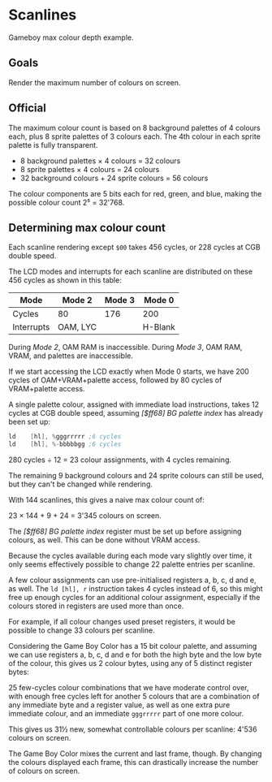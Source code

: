 # Scanlines

Gameboy max colour depth example.

## Goals

Render the maximum number of colours on screen.

## Official

The maximum colour count is based on 8 background palettes of 4 colours each,
plus 8 sprite palettes of 3 colours each. The 4th colour in each sprite palette
is fully transparent.

* 8 background palettes × 4 colours = 32 colours
* 8 sprite palettes × 4 colours = 24 colours
* 32 background colours + 24 sprite colours = 56 colours

The colour components are 5 bits each for red, green, and blue, making the
possible colour count 2⁵ = 32'768.

## Determining max colour count

Each scanline rendering except `$00` takes 456 cycles, or 228 cycles at CGB
double speed.

The LCD modes and interrupts for each scanline are distributed on these 456
cycles as shown in this table:

|Mode      |Mode 2  |Mode 3|Mode 0 |
|----------|--------|------|-------|
|Cycles    |   80   |  176 |  200  |
|Interrupts|OAM, LYC|      |H-Blank|

During *Mode 2*, OAM RAM is inaccessible. During *Mode 3*, OAM RAM, VRAM, and
palettes are inaccessible.

If we start accessing the LCD exactly when Mode 0 starts, we have 200 cycles of
OAM+VRAM+palette access, followed by 80 cycles of VRAM+palette access.

A single palette colour, assigned with immediate load instructions, takes 12
cycles at CGB double speed, assuming *[$ff68] BG palette index* has already been
set up:

```asm
ld    [hl], %gggrrrrr ;6 cycles
ld    [hl], %-bbbbbgg ;6 cycles
```

280 cycles ÷ 12 = 23 colour assignments, with 4 cycles remaining.

The remaining 9 background colours and 24 sprite colours can still be used, but
they can't be changed while rendering.

With 144 scanlines, this gives a naive max colour count of:

23 × 144 + 9 + 24 = 3'345 colours on screen.

The *[$ff68] BG palette index* register must be set up before assigning colours,
as well. This can be done without VRAM access.

Because the cycles available during each mode vary slightly over time, it only
seems effectively possible to change 22 palette entries per scanline.

A few colour assignments can use pre-initialised registers a, b, c, d and e, as
well. The `ld [hl], r` instruction takes 4 cycles instead of 6, so this might
free up enough cycles for an additional colour assignment, especially if the
colours stored in registers are used more than once.

For example, if all colour changes used preset registers, it would be possible
to change 33 colours per scanline.

Considering the Game Boy Color has a 15 bit colour palette, and assuming we can
use registers a, b, c, d and e for both the high byte and the low byte of the
colour, this gives us 2 colour bytes, using any of 5 distinct register bytes:

25 few-cycles colour combinations that we have moderate control over, with
enough free cycles left for another 5 colours that are a combination of any
immediate byte and a register value, as well as one extra pure immediate colour,
and an immediate `gggrrrrr` part of one more colour.

This gives us 31½ new, somewhat controllable colours per scanline: 4'536 colours
on screen.

The Game Boy Color mixes the current and last frame, though. By changing the
colours displayed each frame, this can drastically increase the number of
colours on screen.
